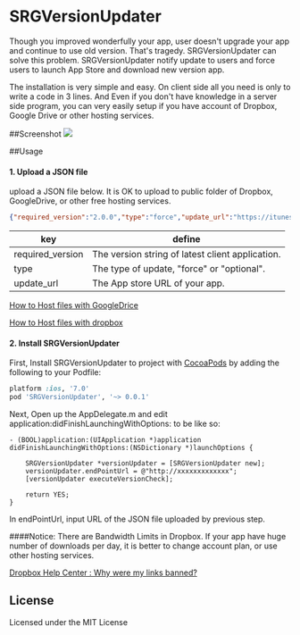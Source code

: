 # SRGVersionUpdater
Though you improved wonderfully your app, user doesn't upgrade your app and continue to use old version. That's tragedy. SRGVersionUpdater can solve this problem. SRGVersionUpdater notify update to users and force users to launch App Store and download new version app.

The installation is very simple and easy. On client side all you need is only to write a code in 3 lines. And Even if you don't have knowledge in a server side program, you can very easily setup if you have account of Dropbox, Google Drive or other hosting services.

##Screenshot
![](https://dl.dropboxusercontent.com/u/461628/SRGVersionUpdater.png)

##Usage


#### 1. Upload a JSON file
upload a JSON file below. It is OK to upload to public folder of Dropbox, GoogleDrive, or other free hosting services.

```json
{"required_version":"2.0.0","type":"force","update_url":"https://itunes.apple.com/jp/app/idxxxxxxxxxx?mt="}
```

| key | define |
|--------|--------|
|   required_version     |   The version string of  latest client application.      |
|     type   |    The type of update, "force" or "optional".      |
|     update_url   |  The App store URL of your app.     |

[How to Host files with GoogleDrice](https://support.google.com/drive/answer/2881970?hl=en)

[How to Host files with dropbox](http://www.goarch.org/archdiocese/departments/internet/articles/dropbox/)


#### 2. Install  SRGVersionUpdater
First, Install SRGVersionUpdater to project with [CocoaPods](http://cocoapods.org) by adding the following to your Podfile:

``` ruby
platform :ios, '7.0'
pod 'SRGVersionUpdater', '~> 0.0.1'
```

Next, Open up the AppDelegate.m and edit application:didFinishLaunchingWithOptions: to be like so:

```objc
- (BOOL)application:(UIApplication *)application didFinishLaunchingWithOptions:(NSDictionary *)launchOptions {
    
    SRGVersionUpdater *versionUpdater = [SRGVersionUpdater new];
    versionUpdater.endPointUrl = @"http://xxxxxxxxxxxxx";
    [versionUpdater executeVersionCheck];
    
    return YES;
}
```
In endPointUrl, input URL of the JSON file uploaded by previous step.

####Notice:
There are Bandwidth Limits in Dropbox. If your app have huge number of downloads per day, it is better to change account plan, or use other hosting services.

[Dropbox Help Center : Why were my links banned?](https://www.dropbox.com/help/4204)

## License
Licensed under the MIT License

